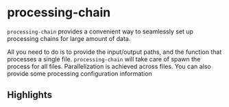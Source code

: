 # processing-chain

`processing-chain` provides a convenient way to seamlessly set up processing
chains for large amount of data.

All you need to do is to provide the input/output paths, and the function that processes a single file.
`processing-chain` will take care of spawn the process for all files. Parallelization is achieved across files.
You can also provide some processing configuration information

## Highlights
